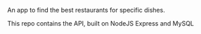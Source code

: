 An app to find the best restaurants for specific dishes. 

This repo contains the API, built on NodeJS Express and MySQL